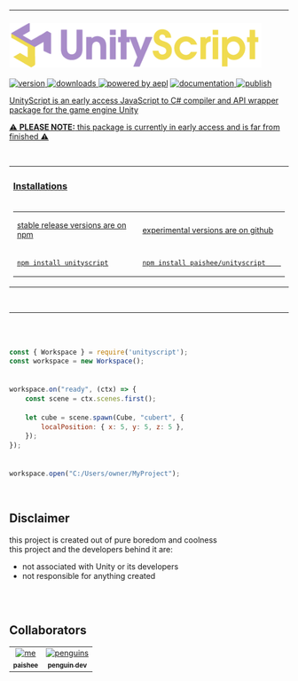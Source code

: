 [dear penguins]: => (
                    I KNOW IT'S A TRANSPILER NOT A COMPILER NERD SILENCE
)
[dear paige]: => (
                    no
)
[dear penguins]: => (
                    yes
)



---

### <a href="https://github.com/paishee/unityscript"><img height=80 src="https://github.com/paishee/unityscript/blob/main/assets/unityscript%20w%20text.png" alt="UnityScript">

<a href="https://www.npmjs.com/package/unityscript"><img height=22 src="https://img.shields.io/npm/v/unityscript?style=flat&color=gold&logo=npm&logoColor=white" alt="version" />
<a href="https://www.npmjs.com/package/unityscript"><img height=22 src="https://img.shields.io/npm/dt/unityscript?style=flat&color=plum&logo=docusign&logoColor=white" alt="downloads" />
<a href="https://npmjs.com/package/aepl"><img src="https://img.shields.io/badge/powered%20by-aepl-a?color=salmon&logo=npm&logoColor=white" alt="powered by aepl" /></a>
<a href="https://github.com/paishee/unityscript/wiki"><img height=22 src="https://img.shields.io/badge/documentation-blue?style=flat&color=black&logo=github&logoColor=white" alt="documentation" />
<img height=22 src="https://github.com/paishee/unityscript/actions/workflows/publish.yml/badge.svg" alt="publish">

UnityScript is an early access JavaScript to C# compiler and API wrapper package for the game engine Unity<br>

⚠️ __PLEASE NOTE:__
this package is currently in early access and is far from finished ⚠️ 

<br>

<table>

<tr><td>

### Installations

</td></tr>
<tr><td>

<table><tr>
<td>

stable release versions are on [npm](https://npmjs.com/package/unityscript)

</td><td>

experimental versions are on [github](https://github.com/paishee/unityscript)

</td></tr><tr><td>

```console
npm install unityscript
```

</td><td>

```console
npm install paishee/unityscript      
```

</td>
</table>
</td>

</tr></table>

<br>

--- 

<br><br>

```js
const { Workspace } = require('unityscript');
const workspace = new Workspace();


workspace.on("ready", (ctx) => {
    const scene = ctx.scenes.first();

    let cube = scene.spawn(Cube, "cubert", {
        localPosition: { x: 5, y: 5, z: 5 },
    });
});


workspace.open("C:/Users/owner/MyProject");
```

<br>

## Disclaimer
this project is created out of pure boredom and coolness<br>
this project and the developers behind it are:
- not associated with Unity or its developers
- not responsible for anything created

<br><br>

## Collaborators

<table>
    
  <tr>
    <td align="center"><a href="https://github.com/paishee"><img src="https://avatars.githubusercontent.com/u/88659700?v=4?s=100" width="100px;" alt="me"/><br /><sub><b>paishee</b></sub></a><br/>
    <td align="center"><a href="https://github.com/polish-penguin-dev"><img src="https://avatars.githubusercontent.com/u/74113025?v=4?s=100" width="100px;" alt="penguins"/><br /><sub><b>penguin dev</b></sub></a><br/>
</td>
    
      
</table>
